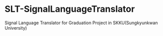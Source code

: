 # SLT-SignalLanguageTranslator
Signal Language Translator for Graduation Project in SKKU(Sungkyunkwan University)


